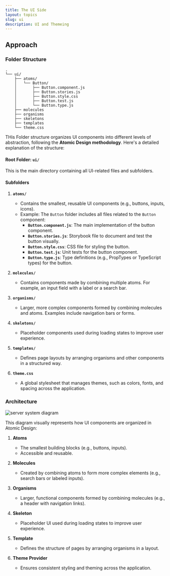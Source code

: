 ```yaml
---
title: The UI Side
layout: topics
slug: ui
description: UI and Themeing
---
```

## Approach

### Folder Structure
```
.
└── ui/
    ├── atoms/
    │   └── Button/
    │       ├── Button.component.js
    │       ├── Button.stories.js
    │       ├── Button.style.css
    │       ├── Button.test.js
    │       └── Button.type.js
    ├── molecules
    ├── organisms
    ├── skeletons
    ├── templates
    └── theme.css
```
THis Folder structure organizes UI components into different levels of abstraction, following the **Atomic Design methodology**. Here's a detailed explanation of the structure:

#### **Root Folder: `ui/`**
This is the main directory containing all UI-related files and subfolders.

#### **Subfolders**
1. **`atoms/`**
   - Contains the smallest, reusable UI components (e.g., buttons, inputs, icons).
   - Example: The `Button` folder includes all files related to the `Button` component:
     - **`Button.component.js`**: The main implementation of the button component.
     - **`Button.stories.js`**: Storybook file to document and test the button visually.
     - **`Button.style.css`**: CSS file for styling the button.
     - **`Button.test.js`**: Unit tests for the button component.
     - **`Button.type.js`**: Type definitions (e.g., PropTypes or TypeScript types) for the button.

2. **`molecules/`**
   - Contains components made by combining multiple atoms. For example, an input field with a label or a search bar.

3. **`organisms/`**
   - Larger, more complex components formed by combining molecules and atoms. Examples include navigation bars or forms.

4. **`skeletons/`**
   - Placeholder components used during loading states to improve user experience.

5. **`templates/`**
   - Defines page layouts by arranging organisms and other components in a structured way.

6. **`theme.css`**
   - A global stylesheet that manages themes, such as colors, fonts, and spacing across the application.

### Architecture
<img src="/assets/img/diagrams/ui-system-diagram.png" alt="server system diagram" />

This diagram visually represents how UI components are organized in Atomic Design:

1. **Atoms**
   - The smallest building blocks (e.g., buttons, inputs).
   - Accessible and reusable.

2. **Molecules**
   - Created by combining atoms to form more complex elements (e.g., search bars or labeled inputs).

3. **Organisms**
   - Larger, functional components formed by combining molecules (e.g., a header with navigation links).

4. **Skeleton**
   - Placeholder UI used during loading states to improve user experience.

5. **Template**
   - Defines the structure of pages by arranging organisms in a layout.

6. **Theme Provider**
   - Ensures consistent styling and theming across the application.
